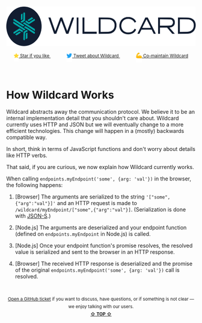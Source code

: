 <!---






    WARNING, READ THIS.
    This is a computed file. Do not edit.
    Instead, edit `/docs/how-wildcard-works.template.md` and run `npm run docs` (or `yarn docs`).












    WARNING, READ THIS.
    This is a computed file. Do not edit.
    Instead, edit `/docs/how-wildcard-works.template.md` and run `npm run docs` (or `yarn docs`).












    WARNING, READ THIS.
    This is a computed file. Do not edit.
    Instead, edit `/docs/how-wildcard-works.template.md` and run `npm run docs` (or `yarn docs`).












    WARNING, READ THIS.
    This is a computed file. Do not edit.
    Instead, edit `/docs/how-wildcard-works.template.md` and run `npm run docs` (or `yarn docs`).












    WARNING, READ THIS.
    This is a computed file. Do not edit.
    Instead, edit `/docs/how-wildcard-works.template.md` and run `npm run docs` (or `yarn docs`).






-->
<p align="center">
  <a href="/../../#readme">
    <img src="/docs/images/logo-title.svg" height="105" alt="Wildcard API"/>
  </a>
</p>

<p align="center">
  <sup>
    <a href="#top">
      <img
        src="/docs/images/star.svg"
        width="13"
        align="middle"
      />
      Star if you like
    </a>
    &nbsp;&nbsp;&nbsp;&nbsp;
    &nbsp;&nbsp;&nbsp;&nbsp;
    &nbsp;&nbsp;
    <a href="https://twitter.com/intent/tweet?text=Interesting%20alternative%20to%20REST%20and%20GraphQL.%0Ahttps%3A%2F%2Fgithub.com%2Freframejs%2Fwildcard-api" target="_blank">
      <img
        src="/docs/images/twitter.svg"
        width="15"
        align="middle"
      />
      Tweet about Wildcard
    </a>
    &nbsp;&nbsp;&nbsp;&nbsp;
    &nbsp;&nbsp;&nbsp;&nbsp;
    &nbsp;&nbsp;
    <a href="https://github.com/reframejs/wildcard-api/issues/new?title=I'd%20like%20to%20join&body=I'd%20like%20to%20contribute%2C%20how%20can%20I%20help%3F">
      <img
        src="/docs/images/biceps.svg"
        width="16"
        align="middle"
      />
      Co-maintain Wildcard
    </a>
  </sup>
</p>
&nbsp;

# How Wildcard Works

Wildcard abstracts away the communication protocol.
We believe it to be an internal implementation detail that you shouldn't care about.
Wildcard currently uses HTTP and JSON but we will eventually change to a more efficient technologies.
This change will happen in a (mostly) backwards compatible way.

In short, think in terms of JavaScript functions and don't worry about details like HTTP verbs.

That said, if you are curious, we now explain how Wildcard currently works.

When calling `endpoints.myEndpoint('some', {arg: 'val'})` in the browser,
the following happens:

1. [Browser]
   The arguments are serialized to the string `'["some",{"arg":"val"}]'`
   and an HTTP request is made to `/wildcard/myEndpoint/["some",{"arg":"val"}]`.
   (Serialization is done with [JSON-S](https://github.com/brillout/json-s).)

2. [Node.js]
   The arguments are deserialized
   and your endpoint function (defined on `endpoints.myEndpoint` in Node.js) is called.

3. [Node.js]
   Once your endpoint function's promise resolves,
   the resolved value is serialized and sent to the browser in an HTTP response.

5. [Browser]
   The received HTTP response is deserialized and the promise of the original `endpoints.myEndpoint('some', {arg: 'val'})` call is resolved.


<br/>

<p align="center">

<sup>
<a href="https://github.com/reframejs/wildcard-api/issues/new">Open a GitHub ticket</a>
if you want to discuss, have questions, or if something is not clear &mdash; we enjoy talking with our users.
</sup>

<br/>

<sup>
<a href="#readme"><b>&#8679;</b> <b>TOP</b> <b>&#8679;</b></a>
</sup>

</p>

<br/>
<br/>

<!---






    WARNING, READ THIS.
    This is a computed file. Do not edit.
    Instead, edit `/docs/how-wildcard-works.template.md` and run `npm run docs` (or `yarn docs`).












    WARNING, READ THIS.
    This is a computed file. Do not edit.
    Instead, edit `/docs/how-wildcard-works.template.md` and run `npm run docs` (or `yarn docs`).












    WARNING, READ THIS.
    This is a computed file. Do not edit.
    Instead, edit `/docs/how-wildcard-works.template.md` and run `npm run docs` (or `yarn docs`).












    WARNING, READ THIS.
    This is a computed file. Do not edit.
    Instead, edit `/docs/how-wildcard-works.template.md` and run `npm run docs` (or `yarn docs`).












    WARNING, READ THIS.
    This is a computed file. Do not edit.
    Instead, edit `/docs/how-wildcard-works.template.md` and run `npm run docs` (or `yarn docs`).






-->
